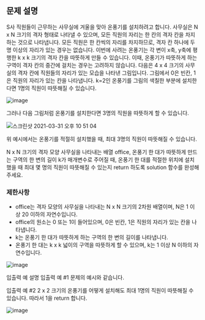 
## 문제 설명

S사 직원들이 근무하는 사무실에 겨울을 맞아 온풍기를 설치하려고 합니다. 사무실은 N x N 크기의 격자 형태로 나타낼 수 있으며, 모든 직원의 자리는 한 칸의 격자 칸을 차지하는 것으로 나타냅니다. 모든 직원은 한 칸씩의 자리를 차지하므로, 격자 칸 하나에 두 명 이상의 자리가 있는 경우는 없습니다.
이번에 사려는 온풍기는 각 변이 x축, y축에 평행한 k x k 크기의 격자 칸을 따뜻하게 만들 수 있습니다. 이때, 온풍기가 따뜻하게 하는 구역이 격자 칸의 중간에 걸치는 경우는 고려하지 않습니다.
다음은 4 x 4 크기의 사무실의 격자 칸에 직원들의 자리가 있는 모습을 나타낸 그림입니다. 그림에서 0은 빈칸, 1은 직원의 자리가 있는 칸을 나타냅니다. k=2인 온풍기를 그림의 색칠한 부분에 설치한다면 1명의 직원이 따뜻해질 수 있습니다.

![image](https://user-images.githubusercontent.com/22395934/113154967-84182000-9273-11eb-9e8c-ea3a95d40439.png)

그러나 다음 그림처럼 온풍기를 설치한다면 3명의 직원을 따뜻하게 할 수 있습니다.

![스크린샷 2021-03-31 오후 10 51 04](https://user-images.githubusercontent.com/22395934/113155085-a14cee80-9273-11eb-9092-4eaf96491aa0.png)

위 예시에서는 온풍기를 적절히 설치했을 때, 최대 3명의 직원이 따뜻해질 수 있습니다.

N x N 크기의 격자 모양 사무실을 나타내는 배열 office, 온풍기 한 대가 따뜻하게 만드는 구역의 한 변의 길이 k가 매개변수로 주어질 때, 온풍기 한 대를 적절한 위치에 설치했을 때 최대 몇 명의 직원이 따뜻해질 수 있는지 return 하도록 solution 함수를 완성해주세요.


### 제한사항
- office는 격자 모양의 사무실을 나타내는 N x N 크기의 2차원 배열이며, N은 1 이상 20 이하의 자연수입니다.
- office의 원소는 0 또는 1이 들어있으며, 0은 빈칸, 1은 직원의 자리가 있는 칸을 나타냅니다.
- k는 온풍기 한 대가 따뜻하게 하는 구역의 한 변의 길이를 나타냅니다.
- 온풍기 한 대는 k x k 넓이의 구역을 따뜻하게 할 수 있으며, k는 1 이상 N 이하의 자연수입니다.

![image](https://user-images.githubusercontent.com/22395934/113155222-c2adda80-9273-11eb-8278-b06911fb88cd.png)

입출력 예 설명
입출력 예 #1
문제의 예시와 같습니다.

입출력 예 #2
2 x 2 크기의 온풍기를 어떻게 설치해도 최대 1명의 직원이 따뜻해질 수 있습니다. 따라서 1을 return 합니다.


![image](https://user-images.githubusercontent.com/22395934/113155314-dce7b880-9273-11eb-8e81-9ceb0b4051fe.png)
